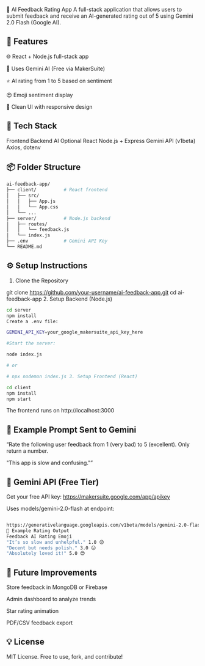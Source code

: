 🧠 AI Feedback Rating App
A full-stack application that allows users to submit feedback and receive an AI-generated rating out of 5 using Gemini 2.0 Flash (Google AI).

<!-- Optional: replace with real screenshot -->

## 🚀 Features

🌐 React + Node.js full-stack app

🤖 Uses Gemini AI (Free via MakerSuite)

⭐ AI rating from 1 to 5 based on sentiment

😍 Emoji sentiment display

🎨 Clean UI with responsive design

## 🧰 Tech Stack

Frontend Backend AI Optional
React Node.js + Express Gemini API (v1beta) Axios, dotenv

## 📦 Folder Structure

```bash
ai-feedback-app/
├── client/          # React frontend
│   ├── src/
│   │   ├── App.js
│   │   └── App.css
│   └── ...
├── server/          # Node.js backend
│   ├── routes/
│   │   └── feedback.js
│   └── index.js
├── .env             # Gemini API Key
└── README.md
```

## ⚙️ Setup Instructions

1. Clone the Repository

git clone https://github.com/your-username/ai-feedback-app.git
cd ai-feedback-app 2. Setup Backend (Node.js)

```bash
cd server
npm install
Create a .env file:
```

```bash
GEMINI_API_KEY=your_google_makersuite_api_key_here

#Start the server:

node index.js

# or

# npx nodemon index.js 3. Setup Frontend (React)

cd client
npm install
npm start
```

The frontend runs on http://localhost:3000

## 🧪 Example Prompt Sent to Gemini

“Rate the following user feedback from 1 (very bad) to 5 (excellent). Only return a number.

"This app is slow and confusing."”

## 🔐 Gemini API (Free Tier)

Get your free API key: https://makersuite.google.com/app/apikey

Uses models/gemini-2.0-flash at endpoint:

```bash

https://generativelanguage.googleapis.com/v1beta/models/gemini-2.0-flash:generateContent
🧠 Example Rating Output
Feedback AI Rating Emoji
"It’s so slow and unhelpful." 1.0 😡
"Decent but needs polish." 3.0 😐
"Absolutely loved it!" 5.0 😍
```

## 📌 Future Improvements

Store feedback in MongoDB or Firebase

Admin dashboard to analyze trends

Star rating animation

PDF/CSV feedback export

## 💡 License

MIT License. Free to use, fork, and contribute!
